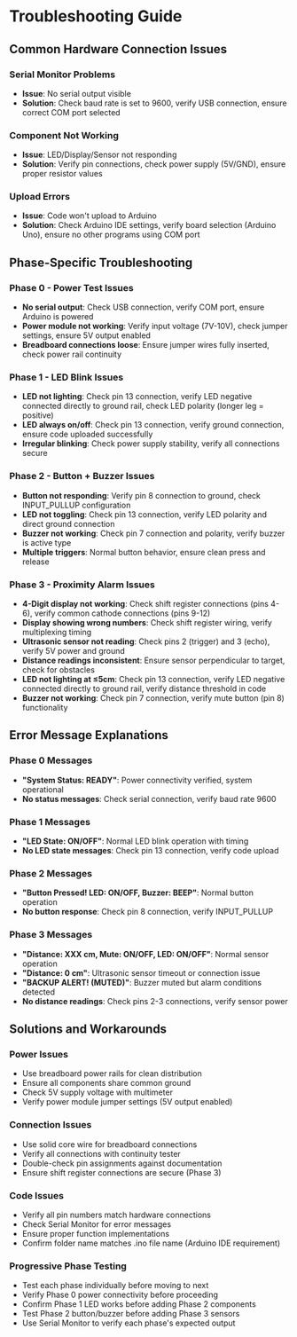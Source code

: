 # Troubleshooting Guide

## Common Hardware Connection Issues

### Serial Monitor Problems
- **Issue**: No serial output visible
- **Solution**: Check baud rate is set to 9600, verify USB connection, ensure correct COM port selected

### Component Not Working
- **Issue**: LED/Display/Sensor not responding
- **Solution**: Verify pin connections, check power supply (5V/GND), ensure proper resistor values

### Upload Errors
- **Issue**: Code won't upload to Arduino
- **Solution**: Check Arduino IDE settings, verify board selection (Arduino Uno), ensure no other programs using COM port

## Phase-Specific Troubleshooting

### Phase 0 - Power Test Issues
- **No serial output**: Check USB connection, verify COM port, ensure Arduino is powered
- **Power module not working**: Verify input voltage (7V-10V), check jumper settings, ensure 5V output enabled
- **Breadboard connections loose**: Ensure jumper wires fully inserted, check power rail continuity

### Phase 1 - LED Blink Issues
- **LED not lighting**: Check pin 13 connection, verify LED negative connected directly to ground rail, check LED polarity (longer leg = positive)
- **LED always on/off**: Check pin 13 connection, verify ground connection, ensure code uploaded successfully
- **Irregular blinking**: Check power supply stability, verify all connections secure

### Phase 2 - Button + Buzzer Issues
- **Button not responding**: Verify pin 8 connection to ground, check INPUT_PULLUP configuration
- **LED not toggling**: Check pin 13 connection, verify LED polarity and direct ground connection
- **Buzzer not working**: Check pin 7 connection and polarity, verify buzzer is active type
- **Multiple triggers**: Normal button behavior, ensure clean press and release

### Phase 3 - Proximity Alarm Issues
- **4-Digit display not working**: Check shift register connections (pins 4-6), verify common cathode connections (pins 9-12)
- **Display showing wrong numbers**: Check shift register wiring, verify multiplexing timing
- **Ultrasonic sensor not reading**: Check pins 2 (trigger) and 3 (echo), verify 5V power and ground
- **Distance readings inconsistent**: Ensure sensor perpendicular to target, check for obstacles
- **LED not lighting at ≤5cm**: Check pin 13 connection, verify LED negative connected directly to ground rail, verify distance threshold in code
- **Buzzer not working**: Check pin 7 connection, verify mute button (pin 8) functionality

## Error Message Explanations

### Phase 0 Messages
- **"System Status: READY"**: Power connectivity verified, system operational
- **No status messages**: Check serial connection, verify baud rate 9600

### Phase 1 Messages
- **"LED State: ON/OFF"**: Normal LED blink operation with timing
- **No LED state messages**: Check pin 13 connection, verify code upload

### Phase 2 Messages
- **"Button Pressed! LED: ON/OFF, Buzzer: BEEP"**: Normal button operation
- **No button response**: Check pin 8 connection, verify INPUT_PULLUP

### Phase 3 Messages
- **"Distance: XXX cm, Mute: ON/OFF, LED: ON/OFF"**: Normal sensor operation
- **"Distance: 0 cm"**: Ultrasonic sensor timeout or connection issue
- **"BACKUP ALERT! (MUTED)"**: Buzzer muted but alarm conditions detected
- **No distance readings**: Check pins 2-3 connections, verify sensor power

## Solutions and Workarounds

### Power Issues
- Use breadboard power rails for clean distribution
- Ensure all components share common ground
- Check 5V supply voltage with multimeter
- Verify power module jumper settings (5V output enabled)

### Connection Issues
- Use solid core wire for breadboard connections
- Verify all connections with continuity tester
- Double-check pin assignments against documentation
- Ensure shift register connections are secure (Phase 3)

### Code Issues
- Verify all pin numbers match hardware connections
- Check Serial Monitor for error messages
- Ensure proper function implementations
- Confirm folder name matches .ino file name (Arduino IDE requirement)

### Progressive Phase Testing
- Test each phase individually before moving to next
- Verify Phase 0 power connectivity before proceeding
- Confirm Phase 1 LED works before adding Phase 2 components
- Test Phase 2 button/buzzer before adding Phase 3 sensors
- Use Serial Monitor to verify each phase's expected output
